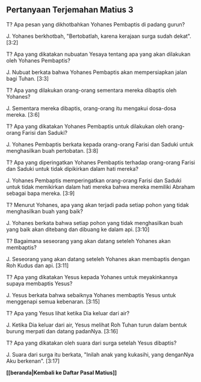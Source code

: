 ﻿## Pertanyaan Terjemahan Matius 3 ##

T? Apa pesan yang dikhotbahkan Yohanes Pembaptis di padang gurun?

J. Yohanes berkhotbah, "Bertobatlah, karena kerajaan surga sudah dekat". [3:2]

T? Apa yang dikatakan nubuatan Yesaya tentang apa yang akan dilakukan oleh Yohanes Pembaptis?

J. Nubuat berkata bahwa Yohanes Pembaptis akan mempersiapkan jalan bagi Tuhan. [3:3]

T? Apa yang dilakukan orang-orang sementara mereka dibaptis oleh Yohanes?

J. Sementara mereka dibaptis, orang-orang itu mengakui dosa-dosa mereka. [3:6]

T? Apa yang dikatakan Yohanes Pembaptis untuk dilakukan oleh orang-orang Farisi dan Saduki?

J. Yohanes Pembaptis berkata kepada orang-orang Farisi dan Saduki untuk menghasilkan buah pertobatan. [3:8]

T? Apa yang diperingatkan Yohanes Pembaptis terhadap orang-orang Farisi dan Saduki untuk tidak dipikirkan dalam hati mereka?

J. Yohanes Pembaptis memperingatkan orang-orang Farisi dan Saduki untuk tidak memikirkan dalam hati mereka bahwa mereka memiliki Abraham sebagai bapa mereka. [3:9]

T? Menurut Yohanes, apa yang akan terjadi pada setiap pohon yang tidak menghasilkan buah yang baik?

J. Yohanes berkata bahwa setiap pohon yang tidak menghasilkan buah yang baik akan ditebang dan dibuang ke dalam api. [3:10]

T? Bagaimana seseorang yang akan datang seteleh Yohanes akan membaptis?

J. Seseorang yang akan datang seteleh Yohanes akan membaptis dengan Roh Kudus dan api. [3:11]

T? Apa yang dikatakan Yesus kepada Yohanes untuk meyakinkannya supaya membaptis Yesus?

J. Yesus berkata bahwa sebaiknya Yohanes membaptis Yesus untuk menggenapi semua kebenaran. [3:15]

T? Apa yang Yesus lihat ketika Dia keluar dari air?

J. Ketika Dia keluar dari air, Yesus melihat Roh Tuhan turun dalam bentuk burung merpati dan datang padanNya. [3:16]

T? Apa yang dikatakan oleh suara dari surga setelah Yesus dibaptis?

J. Suara dari surga itu berkata, "Inilah anak yang kukasihi, yang denganNya Aku berkenan".  [3:17]

__[[beranda|Kembali ke Daftar Pasal Matius]]__

